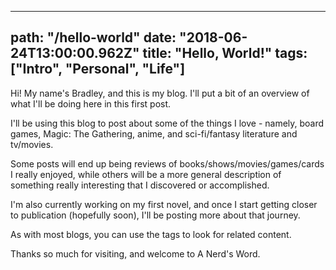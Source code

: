 ---
path: "/hello-world"
date: "2018-06-24T13:00:00.962Z"
title: "Hello, World!"
tags: ["Intro", "Personal", "Life"]
------
Hi! My name's Bradley, and this is my blog. I'll put a bit of an overview of what I'll be doing here in this first post.

I'll be using this blog to post about some of the things I love - namely, board games, Magic: The Gathering, anime, and sci-fi/fantasy literature and tv/movies.

Some posts will end up being reviews of books/shows/movies/games/cards I really enjoyed, while others will be a more general description of something really interesting that I discovered or accomplished.

I'm also currently working on my first novel, and once I start getting closer to publication (hopefully soon), I'll be posting more about that journey.

As with most blogs, you can use the tags to look for related content.

Thanks so much for visiting, and welcome to A Nerd's Word.


